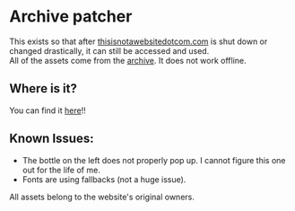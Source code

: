 # Archive patcher

This exists so that after [thisisnotawebsitedotcom.com](thisisnotawebsitedotcom.com) is shut down or changed drastically, it can still be accessed and used.<br>
All of the assets come from the [archive](https://github.com/furrysigma/archive). It does not work offline.

## Where is it?

You can find it [here](https://furrysigma.github.io/thisisnotawebsite)!!

## Known Issues:
 - The bottle on the left does not properly pop up. I cannot figure this one out for the life of me.
 - Fonts are using fallbacks (not a huge issue).

All assets belong to the website's original owners.
